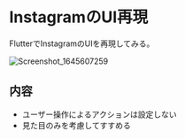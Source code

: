 # InstagramのUI再現

FlutterでInstagramのUIを再現してみる。


![Screenshot_1645607259](https://user-images.githubusercontent.com/72324850/155289726-1d6f0e29-7573-4aeb-9098-1b4e9cca4b35.png)


## 内容

- ユーザー操作によるアクションは設定しない
- 見た目のみを考慮してすすめる